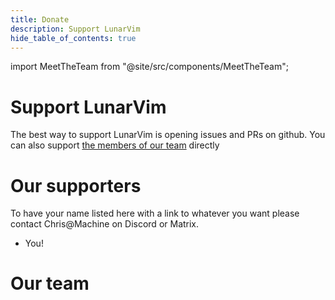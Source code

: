 ```yaml
---
title: Donate
description: Support LunarVim
hide_table_of_contents: true
---
```


import MeetTheTeam from "@site/src/components/MeetTheTeam";

# Support LunarVim

The best way to support LunarVim is opening issues and PRs on github.
You can also support [the members of our team](#team-members) directly

# Our supporters

To have your name listed here with a link to whatever you want please contact Chris@Machine on Discord or Matrix.

- You!

# Our team

<MeetTheTeam />
